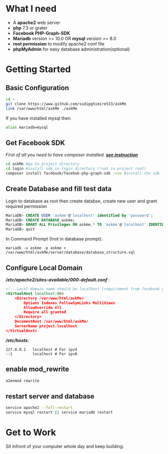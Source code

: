 
# What I need
* A __apache2__ web server
* __php__ 7.3 or grater
* __Facebook PHP-Graph-SDK__
* __Mariadb__ version >= 10.0 OR __mysql__ version >= 8.0
* __root permission__ to modify apache2 conf file
* __phpMyAdmin__ for easy database administration(optional)
# Getting Started

## Basic Configuration
```zsh
cd ~
git clone https://www.github.com/sudipghimire533/askMe
link /var/www/html/askMe ./askMe
```
If you have installed mysql then
```zsh
alias mariadb=mysql
````

## Get Facebook SDK
*First of all you need to have composer installed. __[see instruction](https://composer.org)__*
```zsh
cd askMe #go to project directory
cd login #install sdk in login directory (!not in project root)
composer install facebook/facebok-php-graph-sdk -vvv #install the sdk
```

## Create Database and fill test data
Login to database as root then create databse, create new user and grant required permission
```sql
MariaDB> CREATE USER 'askme'@'localhost' identified by 'password';
MariaDB> CREATE DATABASE askme;
MariaDB> GRANT ALL Privileges ON askme.* TO 'askme'@'localhost' IDENTIFIED BY 'password';
MariaDB> quit
```
In Command Prompt (!not in database prompt).
```
mariadb -u askme -p askme < /var/www/html/askMe/server/database/database_structure.sql
```

## Configure Local Domain
__*/etc/apache2/sites-available/000-default.conf*__ :
```xml
<!-- Local domain name should be localhost (requirement from facebook graph sdk) -->
<VirtualHost localhost:80>
    <Directory /var/www/html/askMe>
        Options Indexes FollowSymLinks MultiViews
        AllowOverride All
        Require all granted
    </Directory>
	DocumentRoot /var/www/html/askMe/
	ServerName project.localhost
</VirtualHost>
```

__*/etc/hosts*__:
```
127.0.0.1   localhost # For ipv4
::1         localhost # For ipv6
```

## enable mod_rewrite
```apache
a2enmod rewrite
```

## restart server and database
```zsh
service apache2 --full-restart
service mysql restart || service mariadb restart
```

# Get to Work
Sit infront of your computer whole day and keep building.